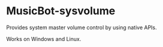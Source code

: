 # MusicBot-sysvolume

Provides system master volume control by using native APIs.

Works on Windows and Linux.
